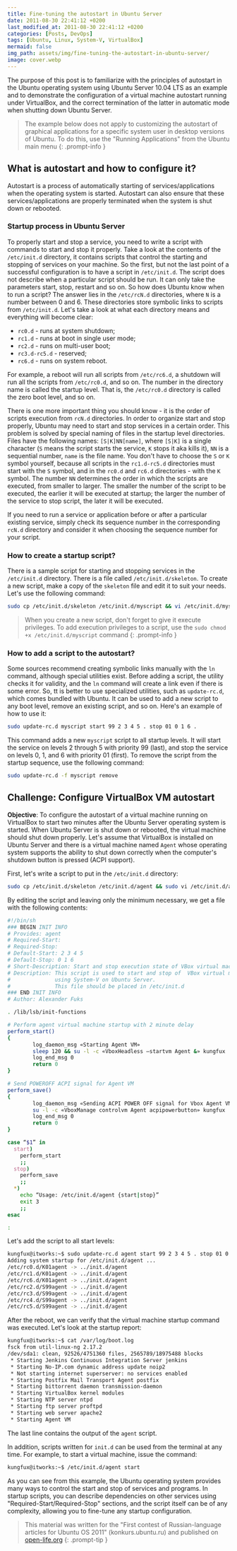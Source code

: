 ```yaml
---
title: Fine-tuning the autostart in Ubuntu Server
date: 2011-08-30 22:41:12 +0200
last_modified_at: 2011-08-30 22:41:12 +0200
categories: [Posts, DevOps]
tags: [Ubuntu, Linux, System-V, VirtualBox]
mermaid: false
img_path: assets/img/fine-tuning-the-autostart-in-ubuntu-server/
image: cover.webp
---
```


The purpose of this post is to familiarize with the principles of autostart in the Ubuntu operating system using Ubuntu Server 10.04 LTS as an example and to demonstrate the configuration of a virtual machine autostart running under VirtualBox, and the correct termination of the latter in automatic mode when shutting down Ubuntu Server.

> The example below does not apply to customizing the autostart of graphical applications for a specific system user in desktop versions of Ubuntu. To do this, use the "Running Applications" from the Ubuntu main menu
{: .prompt-info }

## What is autostart and how to configure it?
Autostart is a process of automatically starting of services/applications when the operating system is started. Autostart can also ensure that these services/applications are properly terminated when the system is shut down or rebooted.

### Startup process in Ubuntu Server
To properly start and stop a service, you need to write a script with commands to start and stop it properly. Take a look at the contents of the `/etc/init.d` directory, it contains scripts that control the starting and stopping of services on your machine. So the first, but not the last point of a successful configuration is to have a script in `/etc/init.d`. The script does not describe when a particular script should be run. It can only take the parameters start, stop, restart and so on. So how does Ubuntu know when to run a script? The answer lies in the `/etc/rcN.d` directories, where `N` is a number between 0 and 6. These directories store symbolic links to scripts from `/etc/init.d`. Let's take a look at what each directory means and everything will become clear:
- `rc0.d` - runs at system shutdown;
- `rc1.d` - runs at boot in single user mode;
- `rc2.d` - runs on multi-user boot;
- `rc3.d-rc5.d` - reserved;
- `rc6.d` - runs on system reboot.

For example, a reboot will run all scripts from `/etc/rc6.d`, a shutdown will run all the scripts from `/etc/rc0.d`, and so on. The number in the directory name is called the startup level. That is, the `/etc/rc0.d` directory is called the zero boot level, and so on.

There is one more important thing you should know - it is the order of scripts execution from `rcN.d` directories. In order to organize start and stop properly, Ubuntu may need to start and stop services in a certain order. This problem is solved by special naming of files in the startup level directories. Files have the following names: `[S|K]NN[name]`, where `[S|K]` is a single character (`S` means the script starts the service, `K` stops it aka kills it), `NN` is a sequential number, `name` is the file name. You don't have to choose the `S` or `K` symbol yourself, because all scripts in the `rc1.d-rc5.d` directories must start with the `S` symbol, and in the `rc0.d` and `rc6.d` directories - with the `K` symbol. The number `NN` determines the order in which the scripts are executed, from smaller to larger. The smaller the number of the script to be executed, the earlier it will be executed at startup; the larger the number of the service to stop script, the later it will be executed.

If you need to run a service or application before or after a particular existing service, simply check its sequence number in the corresponding `rcN.d` directory and consider it when choosing the sequence number for your script.

### How to create a startup script?
There is a sample script for starting and stopping services in the `/etc/init.d` directory. There is a file called `/etc/init.d/skeleton`. To create a new script, make a copy of the `skeleton` file and edit it to suit your needs. Let's use the following command:

```bash
sudo cp /etc/init.d/skeleton /etc/init.d/myscript && vi /etc/init.d/myscript
```

> When you create a new script, don't forget to give it execute privileges. To add execution privileges to a script, use the `sudo chmod +x /etc/init.d/myscript` command
{: .prompt-info }

### How to add a script to the autostart?
Some sources recommend creating symbolic links manually with the `ln` command, although special utilities exist. Before adding a script, the utility checks it for validity, and the `ln` command will create a link even if there is some error. So, tt is better to use specialized utilities, such as `update-rc.d`, which comes bundled with Ubuntu. It can be used to add a new script to any boot level, remove an existing script, and so on. Here's an example of how to use it:

```bash
sudo update-rc.d myscript start 99 2 3 4 5 . stop 01 0 1 6 .
```

This command adds a new `myscript` script to all startup levels. It will start the service on levels 2 through 5 with priority 99 (last), and stop the service on levels 0, 1, and 6 with priority 01 (first).
To remove the script from the startup sequence, use the following command:

```bash
sudo update-rc.d -f myscript remove
```

## Challenge: Configure VirtualBox VM autostart
**Objective**: To configure the autostart of a virtual machine running on VirtualBox to start two minutes after the Ubuntu Server operating system is started. When Ubuntu Server is shut down or rebooted, the virtual machine should shut down properly.
Let's assume that VirtualBox is installed on Ubuntu Server and there is a virtual machine named `Agent` whose operating system supports the ability to shut down correctly when the computer's shutdown button is pressed (ACPI support).

First, let's write a script to put in the `/etc/init.d` directory:

```bash
sudo cp /etc/init.d/skeleton /etc/init.d/agent && sudo vi /etc/init.d/agent
```

By editing the script and leaving only the minimum necessary, we get a file with the following contents:

```sh
#!/bin/sh
### BEGIN INIT INFO
# Provides: agent
# Required-Start:
# Required-Stop:
# Default-Start: 2 3 4 5
# Default-Stop: 0 1 6
# Short-Description: Start and stop execution state of VBox virtual machines
# Description: This script is used to start and stop of  VBox virtual machines 
#              using System-V on Ubuntu Server.
#              This file should be placed in /etc/init.d
### END INIT INFO
# Author: Alexander Fuks

. /lib/lsb/init-functions

# Perform agent virtual machine startup with 2 minute delay
perform_start()
{
        log_daemon_msg «Starting Agent VM»
        sleep 120 && su -l -c «VboxHeadless –startvm Agent &» kungfux
        log_end_msg 0
        return 0
}

# Send POWEROFF ACPI signal for Agent VM
perform_save()
{
        log_daemon_msg «Sending ACPI POWER OFF signal for Vbox Agent VM»
        su -l -c «VboxManage controlvm Agent acpipowerbutton» kungfux
        log_end_msg 0
        return 0
}

case “$1” in
  start)
    perform_start
    ;;
  stop)
    perform_save
    ;;  
  *)
    echo “Usage: /etc/init.d/agent {start|stop}”
    exit 3
    ;;
esac

:
```

Let's add the script to all start levels:

```bash
kungfux@itworks:~$ sudo update-rc.d agent start 99 2 3 4 5 . stop 01 0 1 6 .
Adding system startup for /etc/init.d/agent ...
/etc/rc0.d/K01agent -> ../init.d/agent
/etc/rc1.d/K01agent -> ../init.d/agent
/etc/rc6.d/K01agent -> ../init.d/agent
/etc/rc2.d/S99agent -> ../init.d/agent
/etc/rc3.d/S99agent -> ../init.d/agent
/etc/rc4.d/S99agent -> ../init.d/agent
/etc/rc5.d/S99agent -> ../init.d/agent
```

After the reboot, we can verify that the virtual machine startup command was executed. Let's look at the startup report:

```bash
kungfux@itworks:~$ cat /var/log/boot.log 
fsck from util-linux-ng 2.17.2 
/dev/sda1: clean, 92526/4751360 files, 2565789/18975488 blocks 
 * Starting Jenkins Continuous Integration Server jenkins 
 * Starting No-IP.com dynamic address update noip2 
 * Not starting internet superserver: no services enabled 
 * Starting Postfix Mail Transport Agent postfix 
 * Starting bittorrent daemon transmission-daemon 
 * Starting VirtualBox kernel modules 
 * Starting NTP server ntpd 
 * Starting ftp server proftpd 
 * Starting web server apache2 
 * Starting Agent VM
```

The last line contains the output of the `agent` script.

In addition, scripts written for `init.d` can be used from the terminal at any time. For example, to start a virtual machine, issue the command:

```bash
kungfux@itworks:~$ /etc/init.d/agent start
```

As you can see from this example, the Ubuntu operating system provides many ways to control the start and stop of services and programs. In startup scripts, you can describe dependencies on other services using "Required-Start/Required-Stop" sections, and the script itself can be of any complexity, allowing you to fine-tune any startup configuration.

> This material was written for the "First contest of Russian-language articles for Ubuntu OS 2011" (konkurs.ubuntu.ru) and published on [open-life.org](https://open-life.org/blog/1862.html)
{: .prompt-tip }
